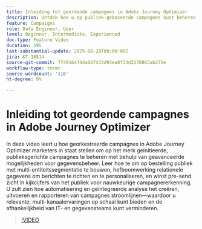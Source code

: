 ```yaml
---
title: Inleiding tot geordende campagnes in Adobe Journey Optimizer
description: Ontdek hoe u op publiek-gebaseerde campagnes kunt beheren met geavanceerd gegevensbeheer, segmentering en automatisering in Adobe Journey Optimizer. Gestroomlijnde multikanaalmarketing.
feature: Campaigns
role: Data Engineer, User
level: Beginner, Intermediate, Experienced
doc-type: Feature Video
duration: 595
last-substantial-update: 2025-08-28T00:00:00Z
jira: KT-18514
source-git-commit: 7749164744a667433d93ea8f33d2278863ab275e
workflow-type: tm+mt
source-wordcount: '116'
ht-degree: 0%

---
```



# Inleiding tot geordende campagnes in Adobe Journey Optimizer

In deze video leert u hoe georkestreerde campagnes in Adobe Journey Optimizer marketers in staat stellen om op het merk geïnitieerde, publieksgerichte campagnes te beheren met behulp van geavanceerde mogelijkheden voor gegevensbeheer. Leer hoe te om op bestelling publiek met multi-entiteitssegmentatie te bouwen, hefboomwerking relationele gegevens om berichten te richten en te personaliseren, en winst pre-send zicht in kijkcijfers van het publiek voor nauwkeurige campagnererkenning. U zult zien hoe automatisering en geïntegreerde analyse het creëren, uitvoeren en rapporteren van campagnes stroomlijnen—waardoor u relevante, multi-kanaalervaringen op schaal kunt bieden en de afhankelijkheid van IT- en gegevensteams kunt verminderen.

>[!VIDEO](https://video.tv.adobe.com/v/3471538/?learn=on&enablevpops)
